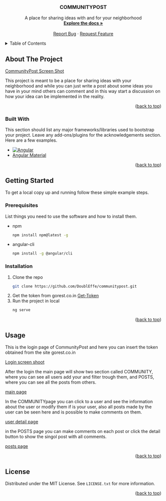 <a name="readme-top"></a>


<!-- PROJECT LOGO -->
<br />
<div align="center">
 
  <h3 align="center">COMMUNITYPOST</h3>

  <p align="center">
    A place for sharing ideas with and for your neighborhood
    <br />
    <a href="https://github.com/DoublEffe/communitypost"><strong>Explore the docs »</strong></a>
    <br />
    <br />
    <a href="https://github.com/DoublEffe/communitypost/issues">Report Bug</a>
    ·
    <a href="https://github.com/DoublEffe/communitypost/issues">Request Feature</a>
  </p>
</div>



<!-- TABLE OF CONTENTS -->
<details>
  <summary>Table of Contents</summary>
  <ol>
    <li>
      <a href="#about-the-project">About The Project</a>
      <ul>
        <li><a href="#built-with">Built With</a></li>
      </ul>
    </li>
    <li>
      <a href="#getting-started">Getting Started</a>
      <ul>
        <li><a href="#prerequisites">Prerequisites</a></li>
        <li><a href="#installation">Installation</a></li>
      </ul>
    </li>
    <li><a href="#usage">Usage</a></li>
    <li><a href="#license">License</a></li>
  </ol>
</details>



<!-- ABOUT THE PROJECT -->
## About The Project

[CommunityPost Screen Shot]()

This project is meant to be a place for sharing ideas with your neighborhood and while you can just write a post about some ideas you have in your mind
others can comment and in this way start a discussion on how your idea can be implemented in the reality.

<p align="right">(<a href="#readme-top">back to top</a>)</p>



### Built With

This section should list any major frameworks/libraries used to bootstrap your project. Leave any add-ons/plugins for the acknowledgements section. Here are a few examples.

* [![Angular][Angular.io]][Angular-url]
* [Angular Material][Angular-material]


<p align="right">(<a href="#readme-top">back to top</a>)</p>



<!-- GETTING STARTED -->
## Getting Started

To get a local copy up and running follow these simple example steps.

### Prerequisites

List things you need to use the software and how to install them.
* npm
  ```sh
  npm install npm@latest -g
  ```
* angular-cli
  ```sh
  npm install -g @angular/cli
  ```

### Installation

1. Clone the repo
   ```sh
   git clone https://github.com/DoublEffe/communitypost.git
   ```
2. Get the token from gorest.co.in
  [Get-Token](https://gorest.co.in/consumer/login)
3. Run the project in local
   ```sh
   ng serve
   ```

<p align="right">(<a href="#readme-top">back to top</a>)</p>



<!-- USAGE EXAMPLES -->
## Usage

This is the login page of CommunityPost and here you can insert the token obtained from the site gorest.co.in 

[Login screen shoot]()

After the login the main page will show two section called COMMUNITY, where you can see all users add your and filter trough them, and POSTS, where you can see all the posts from others.

[main page]()

In the COMMUNITYpage you can click to a user and see the information about the user or modify them if is your user, also all posts made by the user can be seen here and is possible to make comments on them.

[user detail page]()

in the POSTS page you can make comments on each post or click the detail button to show the singol post with all comments.

[posts page]()


<p align="right">(<a href="#readme-top">back to top</a>)</p>


<!-- LICENSE -->
## License

Distributed under the MIT License. See `LICENSE.txt` for more information.

<p align="right">(<a href="#readme-top">back to top</a>)</p>




<!-- MARKDOWN LINKS & IMAGES -->
[Angular.io]: https://angular.io/
[Angular-url]: https://img.shields.io/badge/Angular-DD0031?style=for-the-badge&logo=angular&logoColor=white
[Angular-material]: https://img.shields.io/badge/Angular%20Material-8A2BE2
